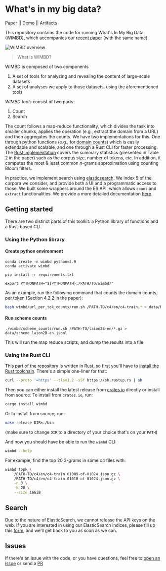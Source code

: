 # What's in my big data?

[Paper](http://arxiv.org/abs/2310.20707) || [Demo](https://wimbd.apps.allenai.org) || [Artifacts](https://console.cloud.google.com/storage/browser/wimbd)

This repository contains the code for running What's In My Big Data (WIMBD), which accompanies our [recent paper](http://arxiv.org/abs/2310.20707) (with the same name).

![WIMBD overview](./resources/viz/wimbd-fig1.png)


> What is WIMBD?

WIMBD is composed of two components
1. A set of tools for analyzing and revealing the content of large-scale datasets
2. A set of analyses we apply to those datasets, using the aforementioned tools

*WIMBD tools* consist of two parts:

1. Count
2. Search

The count follows a map-reduce functionality, which divides the task into smaller chunks, applies the operation (e.g., extract the domain from a URL) and then aggregates the counts.
We have two implementations for this. One through python functions (e.g., for [domain counts](wimbd/url_counts/)) which is easily extendable and scalable,
and one through a Rust CLI for faster processing. The [Rust implementation](wimbd/src/) covers the summary statistics (presented in Table 2 in the paper) such as the corpus size, number of tokens, etc. In addition, it computes the most & least common $n$-grams approximation using counting Bloom filters.

In practice, we implement search using [elasticsearch](https://www.elastic.co/). We index 5 of the corpora we consider, and provide both a UI and a programmatic access to those.
We built some wrappers around the ES API, which allows `count` and `extract` functionalities. We provide a more detailed documentation [here](./wimbd/es/README.md).


## Getting started

There are two distinct parts of this toolkit: a Python library of functions and a Rust-based CLI.

### Using the Python library

#### Create python environment
```
conda create -n wimbd python=3.9
conda activate wimbd

pip install -r requirements.txt

export PYTHONPATH="${PYTHONPATH}:/PATH/TO/wimbd/"
```

As an example, run the following command that counts the domain counts, per token (Section 4.2.2 in the paper):
```sh
bash wimbd/url_per_tok_counts/run.sh /PATH-TO/c4/en/c4-train.* > data/benchmark/benchmark_url_tok_c4.jsonl
```

#### Run scheme counts

```
./wimbd/scheme_counts/run.sh /PATH-TO/laion2B-en/*.gz > data/scheme_laion2B-en.jsonl
```

This will run the map reduce scripts, and dump the results into a file


### Using the Rust CLI

This part of the repository is written in Rust, so first you'll have to [install the Rust toolchain](https://www.rust-lang.org/tools/install). There's a simple one-liner for that:

```bash
curl --proto '=https' --tlsv1.2 -sSf https://sh.rustup.rs | sh
```

Then you can either install the latest release from [crates.io](https://crates.io/crates/wimbd) directly or install from source.
To install from `crates.io`, run:

```bash
cargo install wimbd
```

Or to install from source, run:

```bash
make release DIR=./bin
```

(make sure to change `DIR` to a directory of your choice that's on your `PATH`)

And now you should have be able to run the `wimbd` CLI:

```bash
wimbd --help
```

For example, find the top 20 3-grams in some c4 files with:

```bash
wimbd topk \
    /PATH-TO/c4/en/c4-train.01009-of-01024.json.gz \
    /PATH-TO/c4/en/c4-train.01010-of-01024.json.gz \
    -n 3 \
    -k 20 \
    --size 16GiB
```

## Search

Due to the nature of ElasticSearch, we cannot release the API keys on the web.
If you are interested in using our ElasticSearch indices, please fill up this [form](https://forms.gle/Mk9uwJibR9H4hh9Y9), and we'll get back to you as soon as we can.

## Issues

If there's an issue with the code, or you have questions, feel free to [open an issue](https://github.com/allenai/wimbd/issues/new/choose)
or send a [PR](https://github.com/allenai/wimbd/compare)

